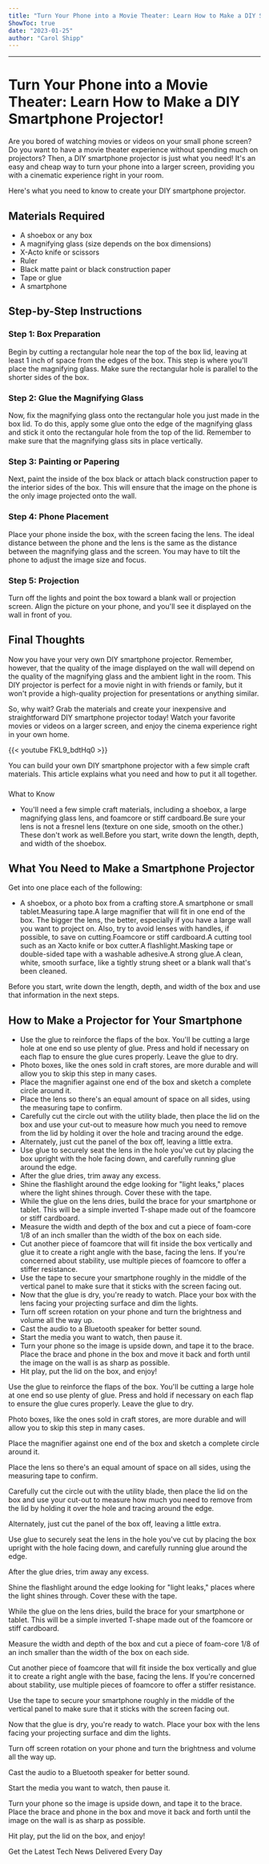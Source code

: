 ```yaml
---
title: "Turn Your Phone into a Movie Theater: Learn How to Make a DIY Smartphone Projector!"
ShowToc: true 
date: "2023-01-25"
author: "Carol Shipp"
---
```

*****
# Turn Your Phone into a Movie Theater: Learn How to Make a DIY Smartphone Projector!

Are you bored of watching movies or videos on your small phone screen? Do you want to have a movie theater experience without spending much on projectors? Then, a DIY smartphone projector is just what you need! It's an easy and cheap way to turn your phone into a larger screen, providing you with a cinematic experience right in your room.

Here's what you need to know to create your DIY smartphone projector.

## Materials Required

- A shoebox or any box
- A magnifying glass (size depends on the box dimensions)
- X-Acto knife or scissors
- Ruler
- Black matte paint or black construction paper
- Tape or glue
- A smartphone

## Step-by-Step Instructions

### Step 1: Box Preparation

Begin by cutting a rectangular hole near the top of the box lid, leaving at least 1 inch of space from the edges of the box. This step is where you'll place the magnifying glass. Make sure the rectangular hole is parallel to the shorter sides of the box.

### Step 2: Glue the Magnifying Glass

Now, fix the magnifying glass onto the rectangular hole you just made in the box lid. To do this, apply some glue onto the edge of the magnifying glass and stick it onto the rectangular hole from the top of the lid. Remember to make sure that the magnifying glass sits in place vertically.

### Step 3: Painting or Papering

Next, paint the inside of the box black or attach black construction paper to the interior sides of the box. This will ensure that the image on the phone is the only image projected onto the wall.

### Step 4: Phone Placement

Place your phone inside the box, with the screen facing the lens. The ideal distance between the phone and the lens is the same as the distance between the magnifying glass and the screen. You may have to tilt the phone to adjust the image size and focus.

### Step 5: Projection

Turn off the lights and point the box toward a blank wall or projection screen. Align the picture on your phone, and you'll see it displayed on the wall in front of you.

## Final Thoughts

Now you have your very own DIY smartphone projector. Remember, however, that the quality of the image displayed on the wall will depend on the quality of the magnifying glass and the ambient light in the room. This DIY projector is perfect for a movie night in with friends or family, but it won't provide a high-quality projection for presentations or anything similar. 

So, why wait? Grab the materials and create your inexpensive and straightforward DIY smartphone projector today! Watch your favorite movies or videos on a larger screen, and enjoy the cinema experience right in your own home.

{{< youtube FKL9_bdtHq0 >}} 




You can build your own DIY smartphone projector with a few simple craft materials. This article explains what you need and how to put it all together.

 
### 
What to Know
 
- You'll need a few simple craft materials, including a shoebox, a large magnifying glass lens, and foamcore or stiff cardboard.Be sure your lens is not a fresnel lens (texture on one side, smooth on the other.) These don't work as well.Before you start, write down the length, depth, and width of the shoebox.

 
##   What You Need to Make a Smartphone Projector  
 

Get into one place each of the following:

 
- A shoebox, or a photo box from a crafting store.A smartphone or small tablet.Measuring tape.A large magnifier that will fit in one end of the box. The bigger the lens, the better, especially if you have a large wall you want to project on. Also, try to avoid lenses with handles, if possible, to save on cutting.Foamcore or stiff cardboard.A cutting tool such as an Xacto knife or box cutter.A flashlight.Masking tape or double-sided tape with a washable adhesive.A strong glue.A clean, white, smooth surface, like a tightly strung sheet or a blank wall that's been cleaned.

 

Before you start, write down the length, depth, and width of the box and use that information in the next steps.

 
##   How to Make a Projector for Your Smartphone  
 
- Use the glue to reinforce the flaps of the box. You'll be cutting a large hole at one end so use plenty of glue. Press and hold if necessary on each flap to ensure the glue cures properly. Leave the glue to dry.
 - Photo boxes, like the ones sold in craft stores, are more durable and will allow you to skip this step in many cases.
 - Place the magnifier against one end of the box and sketch a complete circle around it.
 - Place the lens so there's an equal amount of space on all sides, using the measuring tape to confirm.
 - Carefully cut the circle out with the utility blade, then place the lid on the box and use your cut-out to measure how much you need to remove from the lid by holding it over the hole and tracing around the edge.
 - Alternately, just cut the panel of the box off, leaving a little extra.
 - Use glue to securely seat the lens in the hole you've cut by placing the box upright with the hole facing down, and carefully running glue around the edge.
 - After the glue dries, trim away any excess.
 - Shine the flashlight around the edge looking for "light leaks," places where the light shines through. Cover these with the tape.
 - While the glue on the lens dries, build the brace for your smartphone or tablet. This will be a simple inverted T-shape made out of the foamcore or stiff cardboard.
 - Measure the width and depth of the box and cut a piece of foam-core 1/8 of an inch smaller than the width of the box on each side.
 - Cut another piece of foamcore that will fit inside the box vertically and glue it to create a right angle with the base, facing the lens. If you're concerned about stability, use multiple pieces of foamcore to offer a stiffer resistance.
 - Use the tape to secure your smartphone roughly in the middle of the vertical panel to make sure that it sticks with the screen facing out.
 - Now that the glue is dry, you're ready to watch. Place your box with the lens facing your projecting surface and dim the lights.
 - Turn off screen rotation on your phone and turn the brightness and volume all the way up.
 - Cast the audio to a Bluetooth speaker for better sound.
 - Start the media you want to watch, then pause it.
 - Turn your phone so the image is upside down, and tape it to the brace. Place the brace and phone in the box and move it back and forth until the image on the wall is as sharp as possible.
 - Hit play, put the lid on the box, and enjoy!

 

Use the glue to reinforce the flaps of the box. You'll be cutting a large hole at one end so use plenty of glue. Press and hold if necessary on each flap to ensure the glue cures properly. Leave the glue to dry.

 
Photo boxes, like the ones sold in craft stores, are more durable and will allow you to skip this step in many cases.
 

Place the magnifier against one end of the box and sketch a complete circle around it.

 

Place the lens so there's an equal amount of space on all sides, using the measuring tape to confirm.

 

Carefully cut the circle out with the utility blade, then place the lid on the box and use your cut-out to measure how much you need to remove from the lid by holding it over the hole and tracing around the edge.

 
Alternately, just cut the panel of the box off, leaving a little extra.
 

Use glue to securely seat the lens in the hole you've cut by placing the box upright with the hole facing down, and carefully running glue around the edge.

 

After the glue dries, trim away any excess.

 

Shine the flashlight around the edge looking for "light leaks," places where the light shines through. Cover these with the tape.

 

While the glue on the lens dries, build the brace for your smartphone or tablet. This will be a simple inverted T-shape made out of the foamcore or stiff cardboard.

 

Measure the width and depth of the box and cut a piece of foam-core 1/8 of an inch smaller than the width of the box on each side.

 

Cut another piece of foamcore that will fit inside the box vertically and glue it to create a right angle with the base, facing the lens. If you're concerned about stability, use multiple pieces of foamcore to offer a stiffer resistance.

 

Use the tape to secure your smartphone roughly in the middle of the vertical panel to make sure that it sticks with the screen facing out.

 

Now that the glue is dry, you're ready to watch. Place your box with the lens facing your projecting surface and dim the lights.

 

Turn off screen rotation on your phone and turn the brightness and volume all the way up.

 
Cast the audio to a Bluetooth speaker for better sound.
 

Start the media you want to watch, then pause it.

 

Turn your phone so the image is upside down, and tape it to the brace. Place the brace and phone in the box and move it back and forth until the image on the wall is as sharp as possible.

 

Hit play, put the lid on the box, and enjoy!

 

Get the Latest Tech News Delivered Every Day




